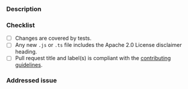 ### Description

<!-- Provide a brief description of your changes -->

### Checklist

- [ ] Changes are covered by tests.
- [ ] Any new `.js` or `.ts` file includes the Apache 2.0 License disclaimer heading.
- [ ] Pull request title and label(s) is compliant with the [contributing guidelines](https://github.com/mia-platform-marketplace/public-catalog/blob/main/CONTRIBUTING.md#conventions).

### Addressed issue

<!-- Link here any relevant issue (e.g., "Closes #XYZ") -->
